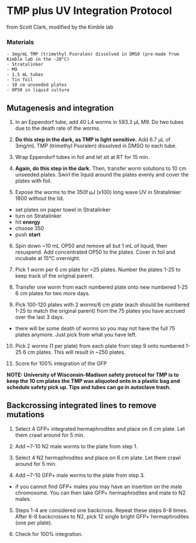 # TMP plus UV Integration Protocol
  from Scott Clark, modified by the Kimble lab

  ### Materials
    - 3mg/mL TMP (trimethyl Psoralen) dissolved in DMSO (pre-made from Kimble lab in the -20°C)
    - Stratalinker
    - M9
    - 1.5 mL tubes
    - Tin foil
    - 10 cm unseeded plates
    - OP50 in liquid culture


## Mutagenesis and integration

1. In an Eppendorf tube, add 40 L4 worms in 593.3 µL M9. Do two tubes due to the death rate of the worms.

2. **Do this step in the dark, as TMP is light sensitive.** Add 6.7 µL of 3mg/mL TMP (trimethyl Psoralen) dissolved in DMSO to each tube.

3. Wrap Eppendorf tubes in foil and let sit at RT for 15 min.

4. **Again, do this step in the dark.** Then, transfer worm solutions to 10 cm unseeded plates. Swirl the liquid around the plates evenly and cover the plates with foil.

5. Expose the worms to the 350f µJ (x100) long wave UV in Stratalinker 1800 without the lid.
  - set plates on paper towel in Stratalinker
  - turn on Stratalinker
  - hit **energy**
  - choose 350
  - push **start**


6. Spin down ~10 mL OP50 and remove all but 1 mL of liquid, then resuspend. Add concentrated OP50 to the plates. Cover in foil and incubate at 15°C overnight.

7. Pick 1 worm per 6 cm plate for ~25 plates. Number the plates 1-25 to keep track of the original parent.

8. Transfer one worm from each numbered plate onto new numbered 1-25 6 cm plates for two more days.

9. Pick 100-120 plates with 2 worms/6 cm plate (each should be numbered 1-25 to match the original parent) from the 75 plates you have accrued over the last 3 days.
  - there will be some death of worms so you may not have  the full 75 plates anymore. Just pick from what you have left.
  

10. Pick 2 worms (1 per plate) from each plate from step 9 onto numbered 1-25 6 cm plates. This will result in ~250 plates.

11. Score for 100% integration of the GFP

**NOTE: University of Wisconsin-Madison safety protocol for TMP is to keep the 10 cm plates the TMP was aliquoted onto in a plastic bag and schedule safety pick up. Tips and tubes can go in autoclave trash.**

## Backcrossing integrated lines to remove mutations

1. Select 4 GFP+ integrated hermaphrodites and place on 6 cm plate. Let them crawl around for 5 min.

2. Add ~7-10 N2 male worms to the plate from step 1.

3. Select 4 N2 hermaphrodites and place on 6 cm plate. Let them crawl around for 5 min.

4. Add ~7-10 GFP+ male worms to the plate from step 3.
  - if you cannot find GFP+ males you may have an insertion on the male chromosome. You can then take GFP+ hermaphrodites and mate to N2 males.


5. Steps 1-4 are considered one backcross. Repeat these steps 6-8 times. After 6-8 backcrosses to N2, pick 12 single bright GFP+ hermaphrodites (one per plate).

6. Check for 100% integration.
